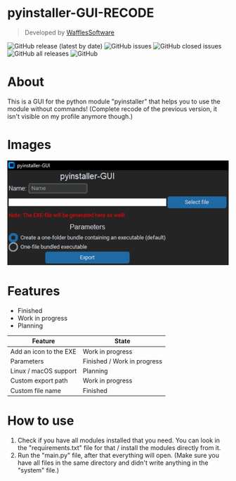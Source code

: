 # pyinstaller-GUI-RECODE
> Developed by [WafflesSoftware](https://github.com/WafflesSoftware)

![GitHub release (latest by date)](https://img.shields.io/github/v/release/WafflesSoftware/pyinstaller-GUI-RECODE?style=for-the-badge)
![GitHub issues](https://img.shields.io/github/issues-raw/WafflesSoftware/pyinstaller-GUI-RECODE?style=for-the-badge)
![GitHub closed issues](https://img.shields.io/github/issues-closed/WafflesSoftware/pyinstaller-GUI-RECODE?style=for-the-badge)
![GitHub all releases](https://img.shields.io/github/downloads/WafflesSoftware/pyinstaller-GUI-RECODE/total?style=for-the-badge)
![GitHub](https://img.shields.io/github/license/WafflesSoftware/pyinstaller-GUI-RECODE?style=for-the-badge)

# About
This is a GUI for the python module "pyinstaller" that helps you to use the module without commands! (Complete recode of the previous version, it isn't visible on my profile anymore though.)

# Images
![image](img/pyinstaller-gui_finished_image.png)

# Features
* Finished
* Work in progress
* Planning

| Feature | State |
| -------- | -------- |
| Add an icon to the EXE | Work in progress |
| Parameters | Finished / Work in progress |
| Linux / macOS support | Planning |
| Custom export path | Work in progress |
| Custom file name | Finished |

# How to use
1. Check if you have all modules installed that you need. You can look in the "requirements.txt" file for that / install the modules directly from it.
2. Run the "main.py" file, after that everything will open. (Make sure you have all files in the same directory and didn't write anything in the "system" file.)
